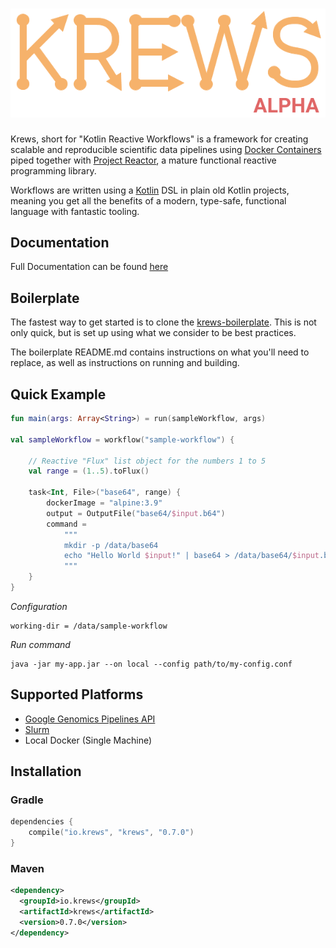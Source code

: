 <h1 align="center">
    <img alt="logo" src="docs/img/krews_logo.png" />
</h1>

Krews, short for "Kotlin Reactive Workflows" is a framework for creating scalable and reproducible 
scientific data pipelines using [Docker Containers](https://www.docker.com/) piped together with 
[Project Reactor](https://projectreactor.io/), a mature functional reactive programming library. 

Workflows are written using a [Kotlin](https://kotlinlang.org/) DSL in plain old Kotlin projects, 
meaning you get all the benefits of a modern, type-safe, functional language with fantastic tooling.

## Documentation
Full Documentation can be found [here](https://weng-lab.github.io/krews/)

## Boilerplate
The fastest way to get started is to clone the [krews-boilerplate](https://github.com/weng-lab/krews-boilerplate). 
This is not only quick, but is set up using what we consider to be best practices.

The boilerplate README.md contains instructions on what you'll need to replace, as well as instructions 
on running and building.

## Quick Example

```kotlin
fun main(args: Array<String>) = run(sampleWorkflow, args)

val sampleWorkflow = workflow("sample-workflow") {

    // Reactive "Flux" list object for the numbers 1 to 5
    val range = (1..5).toFlux()
    
    task<Int, File>("base64", range) {
        dockerImage = "alpine:3.9"
        output = OutputFile("base64/$input.b64")
        command =
            """
            mkdir -p /data/base64
            echo "Hello World $input!" | base64 > /data/base64/$input.b64
            """
    }
}
```

*Configuration*
```hocon
working-dir = /data/sample-workflow
```

*Run command*
```
java -jar my-app.jar --on local --config path/to/my-config.conf
```

## Supported Platforms
- [Google Genomics Pipelines API](https://cloud.google.com/genomics/)
- [Slurm](https://slurm.schedmd.com/)
- Local Docker (Single Machine)

## Installation

### Gradle
```kotlin
dependencies {
    compile("io.krews", "krews", "0.7.0")
}
```

### Maven
```xml
<dependency>
  <groupId>io.krews</groupId>
  <artifactId>krews</artifactId>
  <version>0.7.0</version>
</dependency>
```